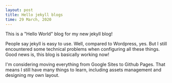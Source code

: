 ```yaml
---
layout: post
title: Hello jekyll blogs
time: 29 March, 2020
---
```


This is a "Hello World" blog for my new jekyll blog!

People say jekyll is easy to use. Well, compared to Wordpress, yes. But I still encountered some technical problems
when configuring all these things. Good news is, this blog is basically working now!

I'm considering moving everything from Google Sites to Github Pages. That means I still have many things to learn,
including assets management and designing my own layout.
